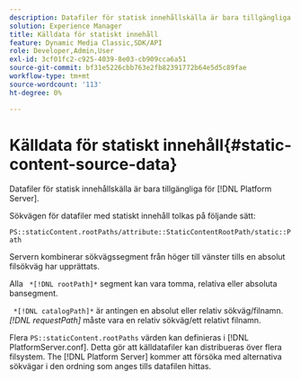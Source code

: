 ```yaml
---
description: Datafiler för statisk innehållskälla är bara tillgängliga för [!DNL Platform Server].
solution: Experience Manager
title: Källdata för statiskt innehåll
feature: Dynamic Media Classic,SDK/API
role: Developer,Admin,User
exl-id: 3cf01fc2-c925-4039-8e03-cb909cca6a51
source-git-commit: bf31e5226cbb763e2fb82391772b64e5d5c89fae
workflow-type: tm+mt
source-wordcount: '113'
ht-degree: 0%

---
```


# Källdata för statiskt innehåll{#static-content-source-data}

Datafiler för statisk innehållskälla är bara tillgängliga för [!DNL Platform Server].

Sökvägen för datafiler med statiskt innehåll tolkas på följande sätt:

`PS::staticContent.rootPaths/attribute::StaticContentRootPath/static::Path`

Servern kombinerar sökvägssegment från höger till vänster tills en absolut filsökväg har upprättats.

Alla ` *[!DNL rootPath]*` segment kan vara tomma, relativa eller absoluta bansegment.

` *[!DNL catalogPath]*` är antingen en absolut eller relativ sökväg/filnamn. *[!DNL requestPath]* måste vara en relativ sökväg/ett relativt filnamn.

Flera `PS::staticContent.rootPaths` värden kan definieras i [!DNL PlatformServer.conf]. Detta gör att källdatafiler kan distribueras över flera filsystem. The [!DNL Platform Server] kommer att försöka med alternativa sökvägar i den ordning som anges tills datafilen hittas.
